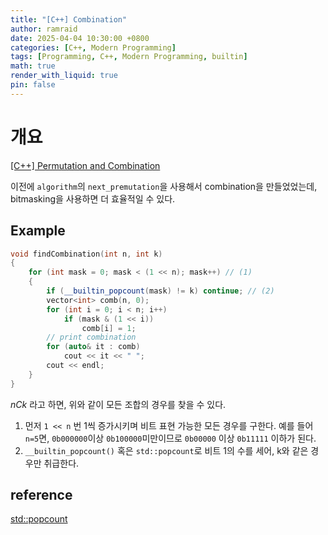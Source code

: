 ```yaml
---
title: "[C++] Combination"
author: ramraid
date: 2025-04-04 10:30:00 +0800
categories: [C++, Modern Programming]
tags: [Programming, C++, Modern Programming, builtin]
math: true
render_with_liquid: true
pin: false
---
```


# 개요

[[C++] Permutation and Combination](https://ramraid319.github.io/posts/C++-STL-Permutation-Combination/)

이전에 `algorithm`의 `next_premutation`을 사용해서 combination을 만들었었는데, bitmasking을 사용하면 더 효율적일 수 있다.

## Example

```cpp
void findCombination(int n, int k)
{
    for (int mask = 0; mask < (1 << n); mask++) // (1)
    {
        if (__builtin_popcount(mask) != k) continue; // (2)
        vector<int> comb(n, 0);
        for (int i = 0; i < n; i++)
            if (mask & (1 << i))
                comb[i] = 1;
        // print combination
        for (auto& it : comb)
            cout << it << " ";
        cout << endl;
    }
}
```

$nCk$ 라고 하면, 위와 같이 모든 조합의 경우를 찾을 수 있다.

1. 먼저 `1 << n` 번 1씩 증가시키며 비트 표현 가능한 모든 경우를 구한다. 예를 들어 `n=5`면, `0b000000`이상 `0b100000`미만이므로 `0b00000` 이상 `0b11111` 이하가 된다.
2. `__builtin_popcount()` 혹은 `std::popcount`로 비트 1의 수를 세어, k와 같은 경우만 취급한다.

## reference

[std::popcount](https://en.cppreference.com/w/cpp/numeric/popcount)
